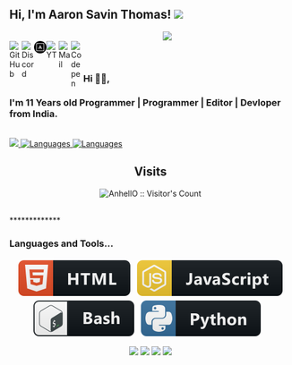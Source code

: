 <h2>Hi, I'm Aaron Savin Thomas! <img src="https://media.giphy.com/media/12oufCB0MyZ1Go/giphy.gif" width="50"></h2>
<img align='right' src="https://media.giphy.com/media/LmNwrBhejkK9EFP504/giphy.mp4" width="230">
<br/>
<a href="https://github.com/Aaron03011">
  <img align="left" alt="GitHub" width="22px" src="https://cdn.jsdelivr.net/npm/simple-icons@3.5.0/icons/github.svg" />
</a>
<a href="https://discord.bio/p/aaronbiodiscord">
  <img align="left" alt="Discord" width="22px" src="https://cdn.jsdelivr.net/npm/simple-icons@3.5.0/icons/discord.svg" />
</a>
<a href="https://aaron0301.netlify.app/">
  <img align="left" alt="Website" width="22px" src="circle-cropped.svg" />
</a>
<a href="https://www.youtube.com/channel/UCI3xcS0XceKXKz6WJFWk6Vg">
  <img align="left" alt="YT" width="22px" src="https://cdn.jsdelivr.net/npm/simple-icons@3.5.0/icons/youtube.svg" />
</a>
<a href="mailto:aaronsavagekid@gmail.com?body=message">
  <img align="left" alt="Mail" width="22px" src="https://cdn.jsdelivr.net/npm/simple-icons@3.5.0/icons/gmail.svg" />
</a>
<a href="https://codepen.io/aaron03011">
  <img align="left" alt="Codepen" width="22px" src="https://cdn.jsdelivr.net/npm/simple-icons@3.5.0/icons/codepen.svg" />
</a>

<br/>
<br/>

### Hi 🙋‍♂️,
### I'm 11 Years old Programmer | Programmer | Editor | Devloper from India.

<br/>

<a href="https://github.com/Aaron03011">
  <img src="https://github-readme-stats.vercel.app/api?username=aaron03011&show_icons=true&theme=radical" alt"Most use languages"/>
</a>
<a href="https://github.com/Aaron03011">
  <img src="https://github-readme-stats.vercel.app/api/top-langs/?username=aaron03011&langs_count=98" alt="Languages" />
</a>
<a href="https://github.com/Aaron03011">
  <img src="https://badges.pufler.dev/years/Aaron03011" alt="Languages" />
</a>

<br />


<h2 align="center">Visits</h2>

<p align="center"><img src="https://profile-counter.glitch.me/Aaron03011/count.svg" alt="AnhellO :: Visitor's Count" /></p>

<br>
*************

<br />

### Languages and Tools...
<p align="center">
 <img src="https://raw.githubusercontent.com/8bithemant/8bithemant/master/svg/dev/languages/html.svg" alt="Twitter" style="vertical-align:top; margin:4px">  <img src="https://raw.githubusercontent.com/8bithemant/8bithemant/master/svg/dev/languages/js.svg" alt="Twitter" style="vertical-align:top; margin:4px">  <img src="https://raw.githubusercontent.com/8bithemant/8bithemant/master/svg/dev/tools/bash.svg" alt="Twitter" style="vertical-align:top; margin:4px">
  <img src="https://raw.githubusercontent.com/8bithemant/8bithemant/master/svg/dev/languages/python.svg" alt="Twitter" style="vertical-align:top; margin:4px"> 
  <img src="https://raw.githubusercontent.com/8bithemant/8bithemant/master/svg/dev/languages/shell.svg" alt="" style="vertical-align:top; margin:4px"> 
 </p>
 <p align="center">
 <code><a href="https://www.python.org/" target="_blank"><img height="50" src="https://www.vectorlogo.zone/logos/python/python-ar21.svg"></a></code>
<code><a href="https://www.linux.org/" target="_blank"><img height="50" src="https://www.vectorlogo.zone/logos/linux/linux-ar21.svg"></a></code>
<code><a href="https://reactjs.org/" target="_blank"><img height="50" src="https://www.vectorlogo.zone/logos/reactjs/reactjs-ar21.svg"></a></code>
<code><a href="https://www.docker.com/" target="_blank"><img height="50" src="https://www.vectorlogo.zone/logos/docker/docker-official.svg"></a></code>
<br/><br/>
</p>

